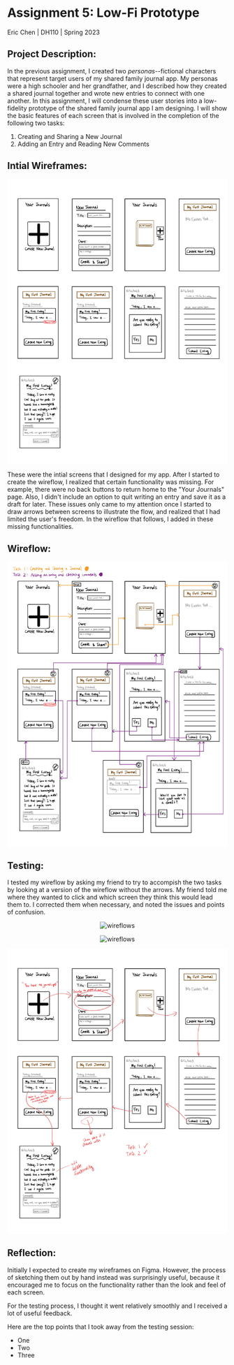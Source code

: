# **Assignment 5: Low-Fi Prototype**
Eric Chen | DH110 | Spring 2023

## **Project Description:**
In the previous assignment, I created two *personas*--fictional characters that represent target users of my shared family journal app. My personas were a high schooler and her grandfather, and I described how they created a shared journal together and wrote new entries to connect with one another. In this assignment, I will condense these user stories into a low-fidelity prototype of the shared family journal app I am designing. I will show the basic features of each screen that is involved in the completion of the following two tasks:  

1. Creating and Sharing a New Journal
2. Adding an Entry and Reading New Comments

## **Intial Wireframes:**
<p align="center">
  <img src="../Images/wireframe.jpg" alt="initial wireframes"/>
</p>

These were the intial screens that I designed for my app. After I started to create the wireflow, I realized that certain functionality was missing. For example, there were no back buttons to return home to the "Your Journals" page. Also, I didn't include an option to quit writing an entry and save it as a draft for later. These issues only came to my attention once I started to draw arrows between screens to illustrate the flow, and realized that I had limited the user's freedom. In the wireflow that follows, I added in these missing functionalities.

## **Wireflow:**
<p align="center">
  <img src="../Images/wireflow.jpg" alt="wireflows"/>
</p>

## **Testing:**
I tested my wireflow by asking my friend to try to accompish the two tasks by looking at a version of the wireflow without the arrows. My friend told me where they wanted to click and which screen they think this would lead them to. I corrected them when necessary, and noted the issues and points of confusion.

<p align="center">
  <img src="../Images/wireflow-test-1.jpg" alt="wireflows"/>
</p>

<p align="center">
  <img src="../Images/wireflow-test-2.jpg" alt="wireflows"/>
</p>

<p align="center">
  <img src="../Images/wireflow-test-3.jpg" alt="wireflows"/>
</p>

## **Reflection:**
Initially I expected to create my wireframes on Figma. However, the process of sketching them out by hand instead was surprisingly useful, because it encouraged me to focus on the functionality rather than the look and feel of each screen.  

For the testing process, I thought it went relatively smoothly and I received a lot of useful feedback.  

Here are the top points that I took away from the testing session:
- One
- Two
- Three


